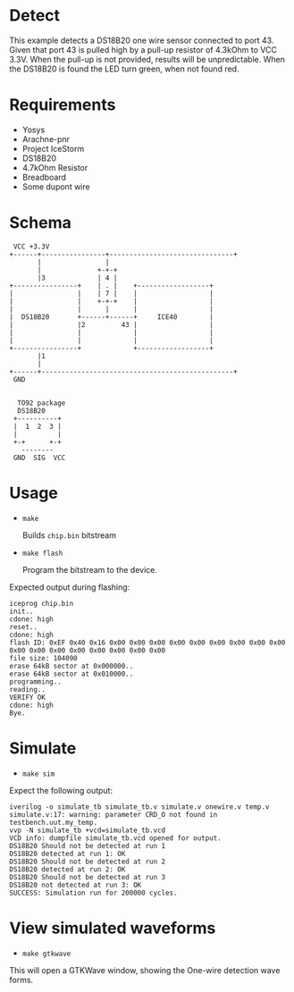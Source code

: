 
# Detect

This example detects a DS18B20 one wire sensor connected to port 43.
Given that port 43 is pulled high by a pull-up resistor of 4.3kOhm to VCC 3.3V.
When the pull-up is not provided, results will be unpredictable. 
When the DS18B20 is found the LED turn green, when not found red.

# Requirements

* Yosys
* Arachne-pnr
* Project IceStorm
* DS18B20
* 4.7kOhm Resistor
* Breadboard
* Some dupont wire

# Schema

```ascii
 VCC +3.3V
+------+----------------+-------------------------------+
       |                |
       |              +-+-+
       |3             | 4 |
+----------------+    | . |    +------------------+
|                |    | 7 |    |                  |
|                |    +-+-+    |                  |
|                |      |      |                  |
|  DS18B20       +------+------+     ICE40        |
|                |2         43 |                  |
|                |             |                  |
|                |             |                  |
+----------------+             +------------------+
       |1
       |
+------+------------------------------------------------+
 GND


  TO92 package
  DS18B20
 +----------+
 |  1  2  3 |
 |          |
 +-+      +-+
   --------
 GND  SIG  VCC
```

# Usage

* ```make```

    Builds ```chip.bin``` bitstream

* ```make flash```

    Program the bitstream to the device.

Expected output during flashing:

```
iceprog chip.bin
init..
cdone: high
reset..
cdone: high
flash ID: 0xEF 0x40 0x16 0x00 0x00 0x00 0x00 0x00 0x00 0x00 0x00 0x00 0x00 0x00 0x00 0x00 0x00 0x00 0x00 0x00
file size: 104090
erase 64kB sector at 0x000000..
erase 64kB sector at 0x010000..
programming..
reading..
VERIFY OK
cdone: high
Bye.
```

# Simulate

* ``` make sim ```

Expect the following output:
```
iverilog -o simulate_tb simulate_tb.v simulate.v onewire.v temp.v
simulate.v:17: warning: parameter CRD_O not found in testbench.uut.my_temp.
vvp -N simulate_tb +vcd=simulate_tb.vcd
VCD info: dumpfile simulate_tb.vcd opened for output.
DS18B20 Should not be detected at run 1
DS18B20 detected at run 1: OK
DS18B20 Should not be detected at run 2
DS18B20 detected at run 2: OK
DS18B20 Should not be detected at run 3
DS18B20 not detected at run 3: OK
SUCCESS: Simulation run for 200000 cycles.
```

# View simulated waveforms

* ``` make gtkwave ```

This will open a GTKWave window, showing the One-wire detection wave forms.
